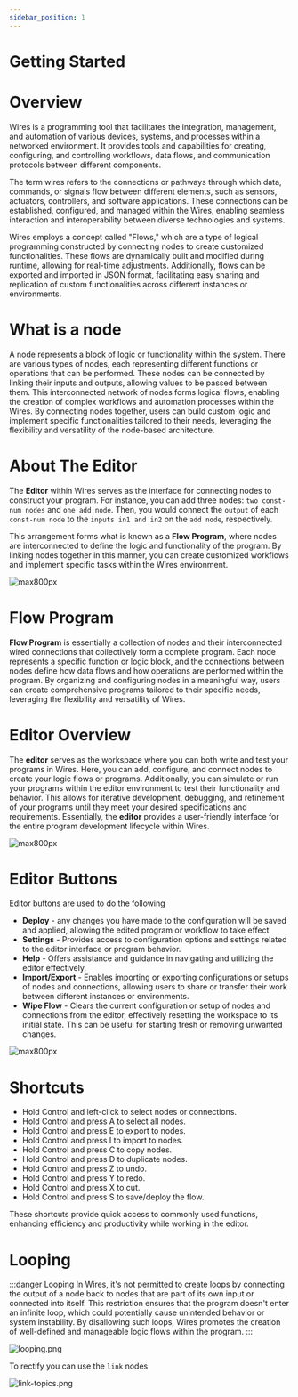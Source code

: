 ```yaml
---
sidebar_position: 1
---
```


# Getting Started

# Overview

Wires is a programming tool that facilitates the integration, management, and automation of various devices, systems, and processes within a networked environment. It provides tools and capabilities for creating, configuring, and controlling workflows, data flows, and communication protocols between different components.

The term wires refers to the connections or pathways through which data, commands, or signals flow between different elements, such as sensors, actuators, controllers, and software applications. These connections can be established, configured, and managed within the Wires, enabling seamless interaction and interoperability between diverse technologies and systems.

Wires employs a concept called "Flows," which are a type of logical programming constructed by connecting nodes to create customized functionalities. These flows are dynamically built and modified during runtime, allowing for real-time adjustments. Additionally, flows can be exported and imported in JSON format, facilitating easy sharing and replication of custom functionalities across different instances or environments.

# What is a node

A node represents a block of logic or functionality within the system. There are various types of nodes, each representing different functions or operations that can be performed. These nodes can be connected by linking their inputs and outputs, allowing values to be passed between them. This interconnected network of nodes forms logical flows, enabling the creation of complex workflows and automation processes within the Wires. By connecting nodes together, users can build custom logic and implement specific functionalities tailored to their needs, leveraging the flexibility and versatility of the node-based architecture.

# About The Editor

The **Editor** within Wires serves as the interface for connecting nodes to construct your program. For instance, you can add three nodes: `two const-num nodes` and `one add node`. Then, you would connect the `output` of each `const-num node` to the `inputs in1 and in2` on the `add node`, respectively.

This arrangement forms what is known as a **Flow Program**, where nodes are interconnected to define the logic and functionality of the program. By linking nodes together in this manner, you can create customized workflows and implement specific tasks within the Wires environment.

![max800px](img/simple-example.png)

# Flow Program

**Flow Program** is essentially a collection of nodes and their interconnected wired connections that collectively form a complete program. Each node represents a specific function or logic block, and the connections between nodes define how data flows and how operations are performed within the program. By organizing and configuring nodes in a meaningful way, users can create comprehensive programs tailored to their specific needs, leveraging the flexibility and versatility of Wires.

# Editor Overview

The **editor** serves as the workspace where you can both write and test your programs in Wires. Here, you can add, configure, and connect nodes to create your logic flows or programs. Additionally, you can simulate or run your programs within the editor environment to test their functionality and behavior. This allows for iterative development, debugging, and refinement of your programs until they meet your desired specifications and requirements. Essentially, the **editor** provides a user-friendly interface for the entire program development lifecycle within Wires.

![max800px](img/overview.png)

# Editor Buttons

Editor buttons are used to do the following
* **Deploy** - any changes you have made to the configuration will be saved and applied, allowing the edited program or workflow to take effect
* **Settings** - Provides access to configuration options and settings related to the editor interface or program behavior.
* **Help** - Offers assistance and guidance in navigating and utilizing the editor effectively.
* **Import/Export** -  Enables importing or exporting configurations or setups of nodes and connections, allowing users to share or transfer their work between different instances or environments.
* **Wipe Flow** - Clears the current configuration or setup of nodes and connections from the editor, effectively resetting the workspace to its initial state. This can be useful for starting fresh or removing unwanted changes.

![max800px](img/editor-buttons.png)

# Shortcuts

- Hold Control and left-click to select nodes or connections.
- Hold Control and press A to select all nodes.
- Hold Control and press E to export to nodes.
- Hold Control and press I to import to nodes.
- Hold Control and press C to copy nodes.
- Hold Control and press D to duplicate nodes.
- Hold Control and press Z to undo.
- Hold Control and press Y to redo.
- Hold Control and press X to cut.
- Hold Control and press S to save/deploy the flow.

These shortcuts provide quick access to commonly used functions, enhancing efficiency and productivity while working in the editor.

# Looping

:::danger Looping
In Wires, it's not permitted to create loops by connecting the output of a node back to nodes that are part of its own input or connected into itself. This restriction ensures that the program doesn't enter an infinite loop, which could potentially cause unintended behavior or system instability. By disallowing such loops, Wires promotes the creation of well-defined and manageable logic flows within the program.
:::

![looping.png](img/looping.png)

To rectify you can use the `link` nodes

![link-topics.png](img/link-topics.png)